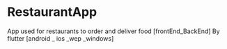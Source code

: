 # RestaurantApp
App used for restaurants to order and deliver food   [frontEnd_BackEnd] By flutter [android _ ios _wep _windows]
